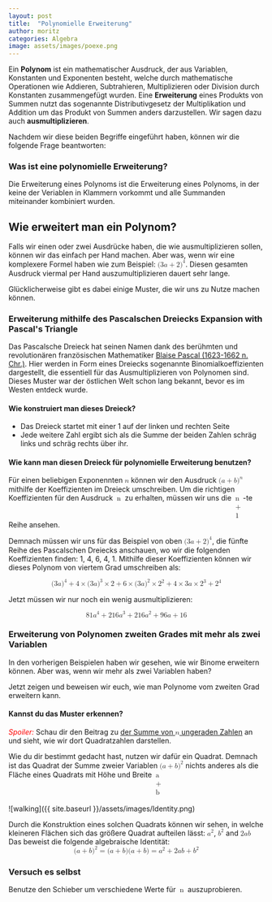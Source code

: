 ```yaml
---
layout: post
title:  "Polynomielle Erweiterung"
author: moritz
categories: Algebra
image: assets/images/poexe.png
---
```

Ein **Polynom** ist ein mathematischer Ausdruck, der aus Variablen, Konstanten und Exponenten besteht, welche durch mathematische Operationen wie Addieren, Subtrahieren, Multiplizieren oder Division durch Konstanten zusammengefügt wurden. 
Eine **Erweiterung** eines Produkts von Summen nutzt das sogenannte Distributivgesetz der Multiplikation und Addition um das Produkt von Summen anders darzustellen. Wir sagen dazu auch **ausmultiplizieren**.

Nachdem wir diese beiden Begriffe eingeführt haben, können wir die folgende Frage beantworten:

### Was ist eine polynomielle Erweiterung?
Die Erweiterung eines Polynoms ist die Erweiterung eines Polynoms, in der keine der Veriablen in Klammern vorkommt und alle Summanden miteinander kombiniert wurden.

## Wie erweitert man ein Polynom?

Falls wir einen oder zwei Ausdrücke haben, die wie ausmultiplizieren sollen, können wir das einfach per Hand machen. Aber was, wenn wir eine komplexere Formel haben wie zum Beispiel: <math display="inline"> <mrow> <mo form="prefix" stretchy="false">(</mo> <mn>3</mn> <mi>a</mi> <mo>+</mo> <mn>2</mn> <msup> <mo form="postfix" stretchy="false">)</mo> <mn>4</mn> </msup> </mrow> </math>.
Diesen gesamten Ausdruck viermal per Hand auszumultiplizieren dauert sehr lange.
<p>Glücklicherweise gibt es dabei einige Muster, die wir uns zu Nutze machen können.</p>

### Erweiterung mithilfe des Pascalschen Dreiecks Expansion with Pascal's Triangle
Das Pascalsche Dreieck hat seinen Namen dank des berühmten und revolutionären französischen Mathematiker [Blaise Pascal (1623-1662 n. Chr.)](https://de.wikipedia.org/wiki/Blaise_Pascal). Hier werden in Form eines Dreiecks sogenannte Binomialkoeffizienten dargestellt, die essentiell für das Ausmultiplizieren von Polynomen sind. Dieses Muster war der östlichen Welt schon lang bekannt, bevor es im Westen entdeck wurde.

#### Wie konstruiert man dieses Dreieck?
- Das Dreieck startet mit einer 1 auf der linken und rechten Seite
- Jede weitere Zahl ergibt sich als die Summe der beiden Zahlen schräg links und schräg rechts über ihr.

#### Wie kann man diesen Dreieck für polynomielle Erweiterung benutzen?
Für einen beliebigen Exponennten <math display="inline"><mi>n</mi></math> können wir den Ausdruck  <math display="inline"><mrow><mo form="prefix" stretchy="false">(</mo><mi>a</mi><mo>+</mo><mi>b</mi><msup><mo form="postfix" stretchy="false">)</mo><mi>n</mi></msup></mrow></math> mithilfe der Koeffizienten im Dreieck umschreiben. 
Um die richtigen Koeffizienten für den Ausdruck <math display="inline"><mrow><mo form="prefix" stretchy="false">n</mrow></math> zu erhalten, müssen wir uns die <math display="inline"><mrow><mo form="prefix" stretchy="false"><mi>n</mi><mo>+</mo><mn>1</mn></mrow></math>-te Reihe ansehen.

<div id="observablehq-c7e957ce">
  <div class="observablehq-viewof-values"></div>
  <div class="observablehq-pascal"></div>
</div>
<script type="module">
  import {Runtime, Inspector} from "https://cdn.jsdelivr.net/npm/@observablehq/runtime@4/dist/runtime.js";
  import define from "https://api.observablehq.com/@864af2bf64442aa6/pascals-sierpinski.js?v=3";
  (new Runtime).module(define, name => {
    if (name === "viewof values") return Inspector.into("#observablehq-c7e957ce .observablehq-viewof-values")();
    if (name === "pascal") return Inspector.into("#observablehq-c7e957ce .observablehq-pascal")();
  });
</script>

Demnach müssen wir uns für das Beispiel von oben <math display="inline"> <mrow> <mo form="prefix" stretchy="false">(</mo> <mn>3</mn> <mi>a</mi> <mo>+</mo> <mn>2</mn> <msup> <mo form="postfix" stretchy="false">)</mo> <mn>4</mn> </msup> </mrow> </math>, 
die fünfte Reihe des Pascalschen Dreiecks anschauen, wo wir die folgenden Koeffizienten finden: 1, 4, 6, 4, 1.
Mithilfe dieser Koeffizienten können wir dieses Polynom von viertem Grad umschreiben als:

<math display="block">
  <mrow>
    <mo form="prefix" stretchy="false">(</mo>
    <mn>3</mn>
    <mi>a</mi>
    <msup>
      <mo form="postfix" stretchy="false">)</mo>
      <mn>4</mn>
    </msup>
    <mo>+</mo>
    <mn>4</mn>
    <mo>&times;</mo>
    <mo form="prefix" stretchy="false">(</mo>
    <mn>3</mn>
    <mi>a</mi>
    <msup>
      <mo form="postfix" stretchy="false">)</mo>
      <mn>3</mn>
    </msup>
    <mo>&times;</mo>
    <mn>2</mn>
    <mo>+</mo>
    <mn>6</mn>
    <mo>&times;</mo>
    <mo form="prefix" stretchy="false">(</mo>
    <mn>3</mn>
    <mi>a</mi>
    <msup>
      <mo form="postfix" stretchy="false">)</mo>
      <mn>2</mn>
    </msup>
    <mo>&times;</mo>
    <msup>
      <mn>2</mn>
      <mn>2</mn>
    </msup>
    <mo>+</mo>
    <mn>4</mn>
    <mo>&times;</mo>
    <mn>3</mn>
    <mi>a</mi>
    <mo>&times;</mo>
    <msup>
      <mn>2</mn>
      <mn>3</mn>
    </msup>
    <mo>+</mo>
    <msup>
      <mn>2</mn>
      <mn>4</mn>
    </msup>
  </mrow>
</math>

Jetzt müssen wir nur noch ein wenig ausmultiplizieren:

<math display="block">
  <mrow>
    <mn>81</mn>
    <msup>
      <mi>a</mi>
      <mn>4</mn>
    </msup>
    <mo>+</mo>
    <mn>216</mn>
    <msup>
      <mi>a</mi>
      <mn>3</mn>
    </msup>
    <mo>+</mo>
    <mn>216</mn>
    <msup>
      <mi>a</mi>
      <mn>2</mn>
    </msup>
    <mo>+</mo>
    <mn>96</mn>
    <mi>a</mi>
    <mo>+</mo>
    <mn>16</mn>
  </mrow>
</math>

### Erweiterung von Polynomen zweiten Grades mit mehr als zwei Variablen
In den vorherigen Beispielen haben wir gesehen, wie wir Binome erweitern können. Aber was, wenn wir mehr als zwei Variablen haben?

Jetzt zeigen und beweisen wir euch, wie man Polynome vom zweiten Grad erweitern kann.
#### Kannst du das Muster erkennen?
<span style="color: red;">*Spoiler:*</span> Schau dir den Beitrag zu [der Summe von <math display="inline"><mi>n</mi></math> ungeraden Zahlen](https://visualproofs.github.io/series/algebra/2023/05/25/de_n-odd-numbers.html) an und sieht, wie wir dort Quadratzahlen darstellen.

Wie du dir bestimmt gedacht hast, nutzen wir dafür ein Quadrat. Demnach ist das Quadrat der Summe zweier Variablen <math display="inline"><mrow><mo form="prefix" stretchy="false">(</mo><mi>a</mi><mo>+</mo><mi>b</mi><msup><mo form="postfix" stretchy="false">)</mo><mn>2</mn></msup> </mrow> </math> nichts anderes als die Fläche eines Quadrats mit Höhe und Breite <math display="inline"><mrow><mo form="prefix" stretchy="false"><mi>a</mi><mo>+</mo><mi>b</mi></mrow></math>

![walking]({{ site.baseurl }}/assets/images/Identity.png)

Durch die Konstruktion eines solchen Quadrats können wir sehen, in welche kleineren Flächen sich das größere Quadrat aufteilen lässt: <math display="inline"><msup><mi>a</mi><mn>2</mn></msup></math>, <math display="inline"><msup><mi>b</mi><mn>2</mn></msup></math> and <math display="inline"><mrow><mn>2</mn><mi>a</mi><mi>b</mi></mrow></math>
Das beweist die folgende algebraische Identität:
<math display="block"><mrow><mo form="prefix" stretchy="false">(</mo><mi>a</mi><mo>+</mo><mi>b</mi><msup><mo form="postfix" stretchy="false">)</mo><mn>2</mn></msup><mo>=</mo><mo form="prefix" stretchy="false">(</mo><mi>a</mi><mo>+</mo><mi>b</mi><mo form="postfix" stretchy="false">)</mo><mo form="prefix" stretchy="false">(</mo><mi>a</mi><mo>+</mo><mi>b</mi><mo form="postfix" stretchy="false">)</mo><mo>=</mo><msup><mi>a</mi><mn>2</mn></msup><mo>+</mo><mn>2</mn><mi>a</mi><mi>b</mi><mo>+</mo><msup><mi>b</mi><mn>2</mn></msup></mrow></math>

### Versuch es selbst

Benutze den Schieber um verschiedene Werte für <math display="inline"><mrow><mo form="prefix" stretchy="false"><mi>n</mi></mrow></math> auszuprobieren.
<div id="observablehq-fc37ba2b">
  <div class="observablehq-viewof-numVars"></div>
  <div class="observablehq-numVars"></div>
  <div class="observablehq-binomial"></div>
  <div class="observablehq-rectData"></div>
  <div class="observablehq-formula"></div>
  <div class="observablehq-rs"></div>
  <div class="observablehq-ithLetter"></div>
  <div class="observablehq-color"></div>
  <div class="observablehq-d3"></div>
</div>
<script type="module">
  import {Runtime, Inspector} from "https://cdn.jsdelivr.net/npm/@observablehq/runtime@4/dist/runtime.js";
  import define from "https://api.observablehq.com/@864af2bf64442aa6/a-b-c-2.js?v=3";
  (new Runtime).module(define, name => {
    if (name === "viewof numVars") return Inspector.into("#observablehq-fc37ba2b .observablehq-viewof-numVars")();
    if (name === "numVars") return Inspector.into("#observablehq-fc37ba2b .observablehq-numVars")();
    if (name === "binomial") return Inspector.into("#observablehq-fc37ba2b .observablehq-binomial")();
  });
</script>